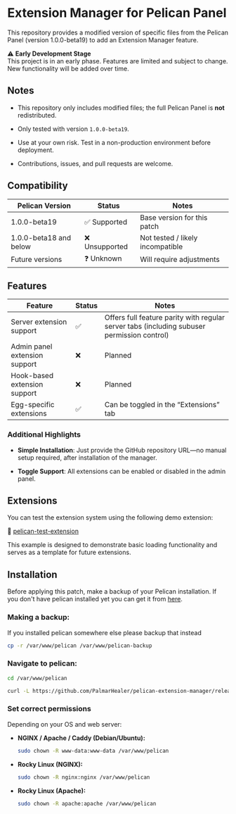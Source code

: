 
# Extension Manager for Pelican Panel

This repository provides a modified version of specific files from the Pelican Panel (version 1.0.0-beta19) to add an Extension Manager feature.

⚠️ **Early Development Stage**  
This project is in an early phase. Features are limited and subject to change. New functionality will be added over time.

## Notes

-   This repository only includes modified files; the full Pelican Panel is **not** redistributed.
    
-   Only tested with version `1.0.0-beta19`.
    
-   Use at your own risk. Test in a non-production environment before deployment.
    
-   Contributions, issues, and pull requests are welcome.

## Compatibility

| Pelican Version         | Status        | Notes                         |
|-------------------------|---------------|-------------------------------|
| 1.0.0-beta19            | ✅ Supported  | Base version for this patch   |
| 1.0.0-beta18 and below  | ❌ Unsupported | Not tested / likely incompatible |
| Future versions         | ❓ Unknown    | Will require adjustments      |


## Features

| Feature                       | Status        | Notes                                                                                      |
|-------------------------------|---------------|--------------------------------------------------------------------------------------------|
| Server extension support      | ✅            | Offers full feature parity with regular server tabs (including subuser permission control) |
| Admin panel extension support | ❌            | Planned                                                                                    |
| Hook-based extension support  | ❌            | Planned                                                                                    |
|Egg-specific extensions        | ✅            | Can be toggled in the “Extensions” tab                                                     |

### Additional Highlights

-   **Simple Installation**: Just provide the GitHub repository URL—no manual setup required, after installation of the manager.
    
-   **Toggle Support**: All extensions can be enabled or disabled in the admin panel.
    


## Extensions

You can test the extension system using the following demo extension:

🔗 [pelican-test-extension](https://github.com/PalmarHealer/pelican-test-extension)

This example is designed to demonstrate basic loading functionality and serves as a template for future extensions.


## Installation

Before applying this patch, make a backup of your Pelican installation. If you don't have pelican installed yet you can get it from [here](https://pelican.dev/docs/panel/getting-started).

### Making a backup:
If you installed pelican somewhere else please backup that instead
```bash
cp -r /var/www/pelican /var/www/pelican-backup
```
### Navigate to pelican:

```bash
cd /var/www/pelican
```
```bash
curl -L https://github.com/PalmarHealer/pelican-extension-manager/releases/latest/download/panel.tar.gz | sudo tar -xzv
```


### Set correct permissions

Depending on your OS and web server:

-   **NGINX / Apache / Caddy (Debian/Ubuntu):**
    
    ```bash
    sudo chown -R www-data:www-data /var/www/pelican
    
    ```
    
-   **Rocky Linux (NGINX):**
    
    ```bash
    sudo chown -R nginx:nginx /var/www/pelican
    
    ```
    
-   **Rocky Linux (Apache):**
    
    ```bash
    sudo chown -R apache:apache /var/www/pelican
    
    ```
   
